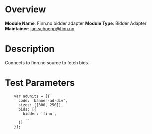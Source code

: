 # Overview

**Module Name**: Finn.no bidder adapter
**Module Type**: Bidder Adapter
**Maintainer**:  jan.schoepp@finn.no

# Description

Connects to finn.no source to fetch bids.  

# Test Parameters
```	
    var adUnits = [{
      code: 'banner-ad-div',
      sizes: [[300, 250]],
      bids: [{
        bidder: 'finn',
        ...
      }]
    }];
    
```
